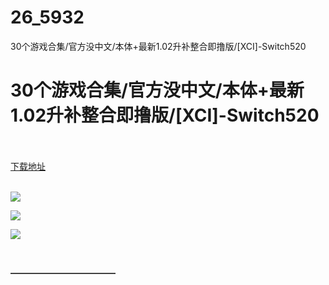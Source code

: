 # 26_5932
30个游戏合集/官方没中文/本体+最新1.02升补整合即撸版/[XCI]-Switch520
# 30个游戏合集/官方没中文/本体+最新1.02升补整合即撸版/[XCI]-Switch520
 <br/></br>
[下载地址](https://www.switch520.cc/article/5932 "下载地址")
<br/></br>

<p><img src="https://www.switch520.cc/muke_img/upload_art_editor_20201230-1_0af323f8b4670b3da6953cc4a3035994.jpg"></p>
<p><img src="https://www.switch520.cc/muke_img/upload_art_editor_20201230-1_13b670a8a3b430e8c417ec8844f37c7b.jpg"></p>
<p><img src="https://www.switch520.cc/muke_img/upload_art_editor_20201230-1_33fc5882622de28f4456f65e8f75a9ea.jpg"></p>
<p>&nbsp;</p>
<p><strong>————————————</strong></p>
